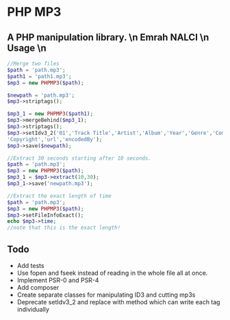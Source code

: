 PHP MP3
=======
A PHP manipulation library. \n
Emrah NALCI \n
Usage \n
-----
```PHP
//Merge two files
$path = 'path.mp3';
$path1 = 'path1.mp3';
$mp3 = new PHPMP3($path);

$newpath = 'path.mp3';
$mp3->striptags();

$mp3_1 = new PHPMP3($path1);
$mp3->mergeBehind($mp3_1);
$mp3->striptags();
$mp3->setIdv3_2('01','Track Title','Artist','Album','Year','Genre','Comments','Composer','OrigArtist',
'Copyright','url','encodedBy');
$mp3->save($newpath);

//Extract 30 seconds starting after 10 seconds.
$path = 'path.mp3';
$mp3 = new PHPMP3($path);
$mp3_1 = $mp3->extract(10,30);
$mp3_1->save('newpath.mp3');

//Extract the exact length of time
$path = 'path.mp3';
$mp3 = new PHPMP3($path);
$mp3->setFileInfoExact();
echo $mp3->time;
//note that this is the exact length!
```

Todo
----
* Add tests
* Use fopen and fseek instead of reading in the whole file all at once.
* Implement PSR-0 and PSR-4
* Add composer
* Create separate classes for manipulating ID3 and cutting mp3s
* Deprecate setIdv3_2 and replace with method which can write each tag individually
